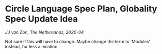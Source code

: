 Circle Language Spec Plan, Globality Spec Update Idea
==========================
*JJ van Zon, The Netherlands, 2020-04*

Not sure if this will have to change. Maybe change the term to 'Modules' instead, for less alienation.